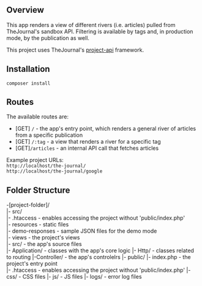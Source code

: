 
## Overview
This app renders a view of different rivers (i.e. articles) pulled from 
TheJournal's sandbox API. Filtering is available by tags and, in production mode,
by the publication as well.

This project uses TheJournal's [project-api](https://github.com/jmsample/api-project) framework.

## Installation 
`composer install`

## Routes

The available routes are:
- [GET] `/` - the app's entry point, which renders a general river of 
articles from a specific publication  
- [GET] `/:tag` - a view that renders a river for a specific tag
- [GET]`/articles` - an internal API call that fetches articles

Example project URLs:  
`http://localhost/the-journal/`  
`http://localhost/the-journal/google`

## Folder Structure

-[project-folder]/  
    |- src/  
        |- .htaccess - enables accessing the project without 'public/index.php'  
        |- resources - static files  
            |- demo-responses - sample JSON files for the demo mode  
            |- views - the project's views  
        |- src/ - the app's source files  
        |- Application/ - classes with the app's core logic
        |- Http/ - classes related to routing 
           |-Controller/ - the app's controlelrs
    |- public/ 
        |- index.php - the project's entry point  
        |- .htaccess - enables accessing the project without 'public/index.php'
        |- css/ - CSS files
        |- js/ - JS files 
    |- logs/ - error log files
    

